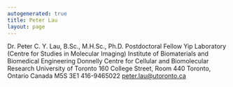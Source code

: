 ```yaml
---
autogenerated: true
title: Peter Lau
layout: page
---
```


Dr. Peter C. Y. Lau, B.Sc., M.H.Sc., Ph.D. Postdoctoral Fellow Yip
Laboratory (Centre for Studies in Molecular Imaging) Institute of
Biomaterials and Biomedical Engineering Donnelly Centre for Cellular and
Biomolecular Research University of Toronto 160 College Street, Room 440
Toronto, Ontario Canada M5S 3E1 416-9465022 peter.lau@utoronto.ca
